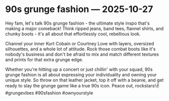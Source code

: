# 90s grunge fashion — 2025-10-27

Hey fam, let's talk 90s grunge fashion - the ultimate style inspo that's making a major comeback! Think ripped jeans, band tees, flannel shirts, and chunky boots - it's all about that effortlessly cool, rebellious look.

Channel your inner Kurt Cobain or Courtney Love with layers, oversized silhouettes, and a whole lot of attitude. Rock those combat boots like it's nobody's business and don't be afraid to mix and match different textures and prints for that extra grunge edge.

Whether you're hitting up a concert or just chillin' with your squad, 90s grunge fashion is all about expressing your individuality and owning your unique style. So throw on that leather jacket, top it off with a beanie, and get ready to slay the grunge game like a true 90s icon. Peace out, rockstars!✌️ #grungevibes #90sfashion #ownyourstyle